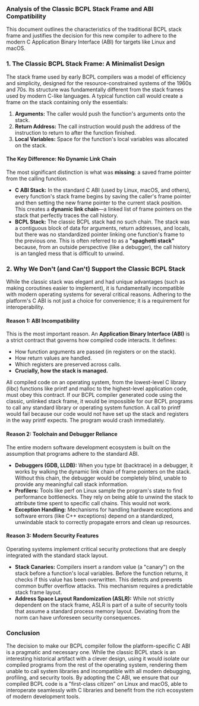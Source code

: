 ### **Analysis of the Classic BCPL Stack Frame and ABI Compatibility**

This document outlines the characteristics of the traditional BCPL stack frame and justifies the decision for this new compiler to adhere to the modern C Application Binary Interface (ABI) for targets like Linux and macOS.

### **1\. The Classic BCPL Stack Frame: A Minimalist Design**

The stack frame used by early BCPL compilers was a model of efficiency and simplicity, designed for the resource-constrained systems of the 1960s and 70s. Its structure was fundamentally different from the stack frames used by modern C-like languages.
A typical function call would create a frame on the stack containing only the essentials:

1. **Arguments:** The caller would push the function's arguments onto the stack.
2. **Return Address:** The call instruction would push the address of the instruction to return to after the function finished.
3. **Local Variables:** Space for the function's local variables was allocated on the stack.

#### **The Key Difference: No Dynamic Link Chain**

The most significant distinction is what was **missing**: a saved frame pointer from the calling function.

* **C ABI Stack:** In the standard C ABI (used by Linux, macOS, and others), every function's stack frame begins by saving the caller's frame pointer and then setting the new frame pointer to the current stack position. This creates a **dynamic link chain**—a linked list of frame pointers on the stack that perfectly traces the call history.
* **BCPL Stack:** The classic BCPL stack had no such chain. The stack was a contiguous block of data for arguments, return addresses, and locals, but there was no standardized pointer linking one function's frame to the previous one. This is often referred to as a **"spaghetti stack"** because, from an outside perspective (like a debugger), the call history is an tangled mess that is difficult to unwind.

### **2\. Why We Don't (and Can't) Support the Classic BCPL Stack**

While the classic stack was elegant and had unique advantages (such as making coroutines easier to implement), it is fundamentally incompatible with modern operating systems for several critical reasons. Adhering to the platform's C ABI is not just a choice for convenience; it is a requirement for interoperability.

#### **Reason 1: ABI Incompatibility**

This is the most important reason. An **Application Binary Interface (ABI)** is a strict contract that governs how compiled code interacts. It defines:

* How function arguments are passed (in registers or on the stack).
* How return values are handled.
* Which registers are preserved across calls.
* **Crucially, how the stack is managed.**

All compiled code on an operating system, from the lowest-level C library (libc) functions like printf and malloc to the highest-level application code, must obey this contract.
If our BCPL compiler generated code using the classic, unlinked stack frame, it would be impossible for our BCPL programs to call any standard library or operating system function. A call to printf would fail because our code would not have set up the stack and registers in the way printf expects. The program would crash immediately.

#### **Reason 2: Toolchain and Debugger Reliance**

The entire modern software development ecosystem is built on the assumption that programs adhere to the standard ABI.

* **Debuggers (GDB, LLDB):** When you type bt (backtrace) in a debugger, it works by walking the dynamic link chain of frame pointers on the stack. Without this chain, the debugger would be completely blind, unable to provide any meaningful call stack information.
* **Profilers:** Tools like perf on Linux sample the program's state to find performance bottlenecks. They rely on being able to unwind the stack to attribute time spent to specific call chains. This would not work.
* **Exception Handling:** Mechanisms for handling hardware exceptions and software errors (like C++ exceptions) depend on a standardized, unwindable stack to correctly propagate errors and clean up resources.

#### **Reason 3: Modern Security Features**

Operating systems implement critical security protections that are deeply integrated with the standard stack layout.

* **Stack Canaries:** Compilers insert a random value (a "canary") on the stack before a function's local variables. Before the function returns, it checks if this value has been overwritten. This detects and prevents common buffer overflow attacks. This mechanism requires a predictable stack frame layout.
* **Address Space Layout Randomization (ASLR):** While not strictly dependent on the stack frame, ASLR is part of a suite of security tools that assume a standard process memory layout. Deviating from the norm can have unforeseen security consequences.

### **Conclusion**

The decision to make our BCPL compiler follow the platform-specific C ABI is a pragmatic and necessary one. While the classic BCPL stack is an interesting historical artifact with a clever design, using it would isolate our compiled programs from the rest of the operating system, rendering them unable to call system libraries and incompatible with all modern debugging, profiling, and security tools.
By adopting the C ABI, we ensure that our compiled BCPL code is a "first-class citizen" on Linux and macOS, able to interoperate seamlessly with C libraries and benefit from the rich ecosystem of modern development tools.
